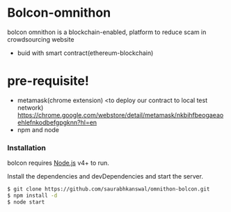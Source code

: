 # Bolcon-omnithon

bolcon omnithon is a blockchain-enabled, platform to reduce scam in crowdsourcing website

  - buid with smart contract(ethereum-blockchain) 
  

# pre-requisite!

  - metamask(chrome extension)     <to deploy our contract to local test network) <https://chrome.google.com/webstore/detail/metamask/nkbihfbeogaeaoehlefnkodbefgpgknn?hl=en>
  - npm and node


### Installation

bolcon requires [Node.js](https://nodejs.org/) v4+ to run.

Install the dependencies and devDependencies and start the server.

```sh
$ git clone https://github.com/saurabhkanswal/omnithon-bolcon.git
$ npm install -d
$ node start
```



